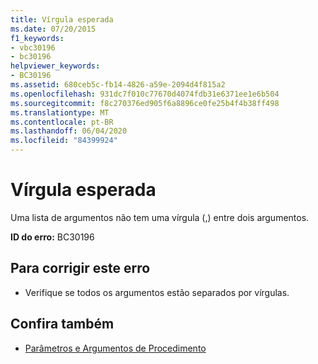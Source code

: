 ```yaml
---
title: Vírgula esperada
ms.date: 07/20/2015
f1_keywords:
- vbc30196
- bc30196
helpviewer_keywords:
- BC30196
ms.assetid: 680ceb5c-fb14-4826-a59e-2094d4f815a2
ms.openlocfilehash: 931dc7f010c77670d4074fdb31e6371ee1e6b504
ms.sourcegitcommit: f8c270376ed905f6a8896ce0fe25b4f4b38ff498
ms.translationtype: MT
ms.contentlocale: pt-BR
ms.lasthandoff: 06/04/2020
ms.locfileid: "84399924"
---
```

# <a name="comma-expected"></a>Vírgula esperada
Uma lista de argumentos não tem uma vírgula (,) entre dois argumentos.  
  
 **ID do erro:** BC30196  
  
## <a name="to-correct-this-error"></a>Para corrigir este erro  
  
- Verifique se todos os argumentos estão separados por vírgulas.  
  
## <a name="see-also"></a>Confira também

- [Parâmetros e Argumentos de Procedimento](../programming-guide/language-features/procedures/procedure-parameters-and-arguments.md)
